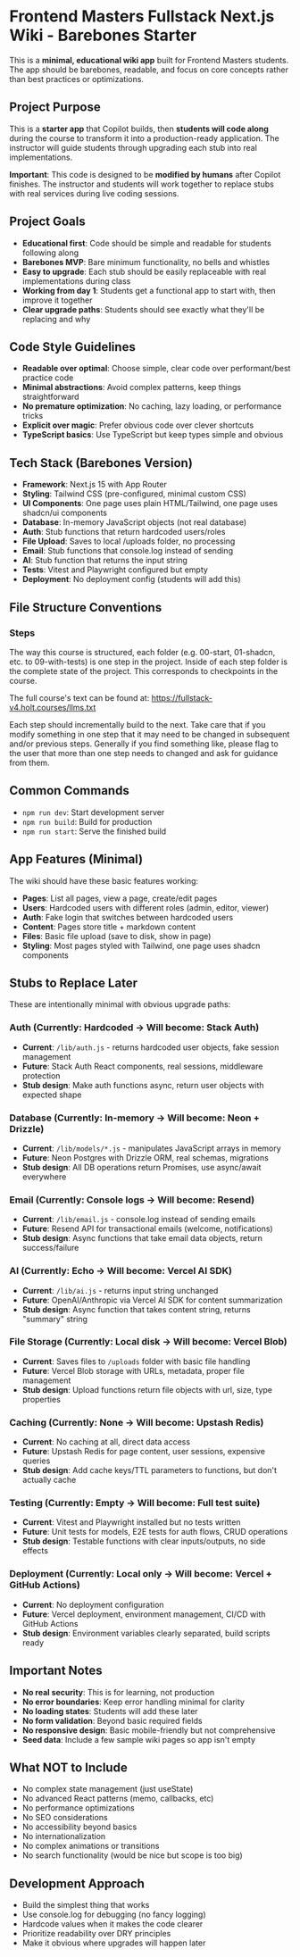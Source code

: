 # Frontend Masters Fullstack Next.js Wiki - Barebones Starter

This is a **minimal, educational wiki app** built for Frontend Masters students. The app should be barebones, readable, and focus on core concepts rather than best practices or optimizations.

## Project Purpose

This is a **starter app** that Copilot builds, then **students will code along** during the course to transform it into a production-ready application. The instructor will guide students through upgrading each stub into real implementations.

**Important**: This code is designed to be **modified by humans** after Copilot finishes. The instructor and students will work together to replace stubs with real services during live coding sessions.

## Project Goals

- **Educational first**: Code should be simple and readable for students following along
- **Barebones MVP**: Bare minimum functionality, no bells and whistles
- **Easy to upgrade**: Each stub should be easily replaceable with real implementations during class
- **Working from day 1**: Students get a functional app to start with, then improve it together
- **Clear upgrade paths**: Students should see exactly what they'll be replacing and why

## Code Style Guidelines

- **Readable over optimal**: Choose simple, clear code over performant/best practice code
- **Minimal abstractions**: Avoid complex patterns, keep things straightforward
- **No premature optimization**: No caching, lazy loading, or performance tricks
- **Explicit over magic**: Prefer obvious code over clever shortcuts
- **TypeScript basics**: Use TypeScript but keep types simple and obvious

## Tech Stack (Barebones Version)

- **Framework**: Next.js 15 with App Router
- **Styling**: Tailwind CSS (pre-configured, minimal custom CSS)
- **UI Components**: One page uses plain HTML/Tailwind, one page uses shadcn/ui components
- **Database**: In-memory JavaScript objects (not real database)
- **Auth**: Stub functions that return hardcoded users/roles
- **File Upload**: Saves to local /uploads folder, no processing
- **Email**: Stub functions that console.log instead of sending
- **AI**: Stub function that returns the input string
- **Tests**: Vitest and Playwright configured but empty
- **Deployment**: No deployment config (students will add this)

## File Structure Conventions

### Steps

The way this course is structured, each folder (e.g. 00-start, 01-shadcn, etc. to 09-with-tests) is one step in the project. Inside of each step folder is the complete state of the project. This corresponds to checkpoints in the course.

The full course's text can be found at: https://fullstack-v4.holt.courses/llms.txt

Each step should incrementally build to the next. Take care that if you modify something in one step that it may need to be changed in subsequent and/or previous steps. Generally if you find something like, please flag to the user that more than one step needs to changed and ask for guidance from them.

## Common Commands

- `npm run dev`: Start development server
- `npm run build`: Build for production
- `npm run start`: Serve the finished build

## App Features (Minimal)

The wiki should have these basic features working:

- **Pages**: List all pages, view a page, create/edit pages
- **Users**: Hardcoded users with different roles (admin, editor, viewer)
- **Auth**: Fake login that switches between hardcoded users
- **Content**: Pages store title + markdown content
- **Files**: Basic file upload (save to disk, show in page)
- **Styling**: Most pages styled with Tailwind, one page uses shadcn components

## Stubs to Replace Later

These are intentionally minimal with obvious upgrade paths:

### Auth (Currently: Hardcoded → Will become: Stack Auth)

- **Current**: `/lib/auth.js` - returns hardcoded user objects, fake session management
- **Future**: Stack Auth React components, real sessions, middleware protection
- **Stub design**: Make auth functions async, return user objects with expected shape

### Database (Currently: In-memory → Will become: Neon + Drizzle)

- **Current**: `/lib/models/*.js` - manipulates JavaScript arrays in memory
- **Future**: Neon Postgres with Drizzle ORM, real schemas, migrations
- **Stub design**: All DB operations return Promises, use async/await everywhere

### Email (Currently: Console logs → Will become: Resend)

- **Current**: `/lib/email.js` - console.log instead of sending emails
- **Future**: Resend API for transactional emails (welcome, notifications)
- **Stub design**: Async functions that take email data objects, return success/failure

### AI (Currently: Echo → Will become: Vercel AI SDK)

- **Current**: `/lib/ai.js` - returns input string unchanged
- **Future**: OpenAI/Anthropic via Vercel AI SDK for content summarization
- **Stub design**: Async function that takes content string, returns "summary" string

### File Storage (Currently: Local disk → Will become: Vercel Blob)

- **Current**: Saves files to `/uploads` folder with basic file handling
- **Future**: Vercel Blob storage with URLs, metadata, proper file management
- **Stub design**: Upload functions return file objects with url, size, type properties

### Caching (Currently: None → Will become: Upstash Redis)

- **Current**: No caching at all, direct data access
- **Future**: Upstash Redis for page content, user sessions, expensive queries
- **Stub design**: Add cache keys/TTL parameters to functions, but don't actually cache

### Testing (Currently: Empty → Will become: Full test suite)

- **Current**: Vitest and Playwright installed but no tests written
- **Future**: Unit tests for models, E2E tests for auth flows, CRUD operations
- **Stub design**: Testable functions with clear inputs/outputs, no side effects

### Deployment (Currently: Local only → Will become: Vercel + GitHub Actions)

- **Current**: No deployment configuration
- **Future**: Vercel deployment, environment management, CI/CD with GitHub Actions
- **Stub design**: Environment variables clearly separated, build scripts ready

## Important Notes

- **No real security**: This is for learning, not production
- **No error boundaries**: Keep error handling minimal for clarity
- **No loading states**: Students will add these later
- **No form validation**: Beyond basic required fields
- **No responsive design**: Basic mobile-friendly but not comprehensive
- **Seed data**: Include a few sample wiki pages so app isn't empty

## What NOT to Include

- No complex state management (just useState)
- No advanced React patterns (memo, callbacks, etc)
- No performance optimizations
- No SEO considerations
- No accessibility beyond basics
- No internationalization
- No complex animations or transitions
- No search functionality (would be nice but scope is too big)

## Development Approach

- Build the simplest thing that works
- Use console.log for debugging (no fancy logging)
- Hardcode values when it makes the code clearer
- Prioritize readability over DRY principles
- Make it obvious where upgrades will happen later
